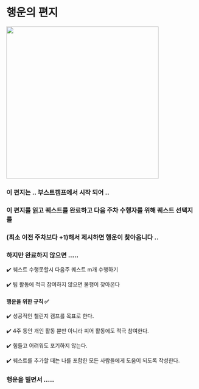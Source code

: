 # 행운의 편지
<img src = "https://i.pinimg.com/474x/58/0e/5b/580e5b42e1b1d7a9777d79a9fbfb63f9.jpg" width = 400  height = 400>

### 이 편지는 .. 부스트캠프에서 시작 되어 ..     
### 이 편지를 읽고 퀘스트를 완료하고 다음 주차 수행자를 위해 퀘스트 선택지를
### (최소 이전 주차보다 +1)해서 제시하면 행운이 찾아옵니다 ..      
### 하지만 완료하지 않으면 .....     
✔️ 퀘스트 수행못할시 다음주 퀘스트 m개 수행하기

✔️ 팀 활동에 적극 참여하지 않으면 불행이 찾아온다

#### 행운을 위한 규칙 ✅
✔️ 성공적인 챌린지 캠프를 목표로 한다.

✔️ 4주 동안 개인 활동 뿐만 아니라 피어 활동에도 적극 참여한다.

✔️ 힘들고 어려워도 포기하지 않는다.

✔️ 퀘스트를 추가할 때는 나를 포함한 모든 사람들에게 도움이 되도록 작성한다.

### 행운을 빌면서 .....
